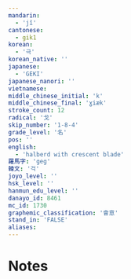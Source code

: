 ```yaml
---
mandarin:
  - 'jǐ'
cantonese:
  - gik1
korean:
  - '극'
korean_native: ''
japanese:
  - 'GEKI'
japanese_nanori: ''
vietnamese:
middle_chinese_initial: 'k'
middle_chinese_final: 'ɣiæk'
stroke_count: 12
radical: '戈'
skip_number: '1-8-4'
grade_level: '名'
pos: ''
english:
  - 'halberd with crescent blade'
羅馬字: 'geg'
韓文: '걱'
joyo_level: ''
hsk_level: ''
hanmun_edu_level: ''
danayo_id: 8461
mc_id: 1730
graphemic_classification: '會意'
stand_in: 'FALSE'
aliases:
---
```


# Notes
